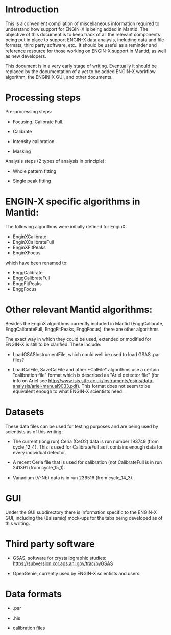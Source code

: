 
Introduction
============

This is a convenient compilation of miscellaneous information required
to understand how support for ENGIN-X is being added in Mantid. The
objective of this document is to keep track of all the relevant
components being put in place to support ENGIN-X data analysis,
including data and file formats, third party software, etc.. It should
be useful as a reminder and reference resource for those working on
ENGIN-X support in Mantid, as well as new developers.

This document is in a very early stage of writing. Eventually it
should be replaced by the documentation of a yet to be added ENGIN-X
workflow algorithm, the ENGIN-X GUI, and other documents.

Processing steps
================

Pre-processing steps:

* Focusing. Calibrate Full.

* Calibrate

* Intensity calibration

* Masking

Analysis steps (2 types of analysis in principle):

* Whole pattern fitting

* Single peak fitting

ENGIN-X specific algorithms in Mantid:
======================================

The following algorithms were initially defined for EnginX:

* EnginXCalibrate
* EnginXCalibrateFull
* EnginXFitPeaks
* EnginXFocus

which have been renamed to:

* EnggCalibrate
* EnggCalibrateFull
* EnggFitPeaks
* EnggFocus

Other relevant Mantid algorithms:
=================================

Besides the EnginX algorithms currently included in Mantid
(EnggCalibrate, EnggCalibrateFull, EnggFitPeaks, EnggFocus),
there are other algorithms 

The exact way in which they could be used, extended or modified for
ENGIN-X is still to be clarified. These include:

* LoadGSASInstrumentFile, which could well be used to load GSAS .par
  files?

* LoadCalFile, SaveCalFile and other \*CalFile\* algorithms use a
  certain "calibration file" format which is described as "Ariel
  detector file" (for info on Ariel see
  http://www.isis.stfc.ac.uk/instruments/osiris/data-analysis/ariel-manual9033.pdf). This
  format does not seem to be equivalent enough to what ENGIN-X
  scientists need.

Datasets
========

These data files can be used for testing purposes and are being used
by scientists as of this writing:

* The current (long run) Ceria (CeO2) data is run number 193749 (from
  cycle_12_4). This is used for CalibrateFull as it contains enough
  data for every individual detector.

* A recent Ceria file that is used for calibration (not CalibrateFull
  is in run 241391 (from cycle_15_1).

* Vanadium (V-Nb) data is in run 236516 (from cycle_14_3).

GUI
===

Under the GUI subdirectory there is information specific to the
ENGIN-X GUI, including the (Balsamiq) mock-ups for the tabs being
developed as of this writing.

Third party software
====================

* GSAS, software for crystallographic studies:
  https://subversion.xor.aps.anl.gov/trac/pyGSAS

* OpenGenie, currently used by ENGIN-X scientists and users.

Data formats
============

* .par

* .his

* calibration files
